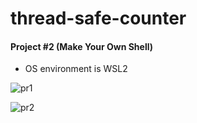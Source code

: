 
# thread-safe-counter

#### Project #2 (Make Your Own Shell)

* OS environment is WSL2

![pr1](https://user-images.githubusercontent.com/83747377/121769191-31c17c80-cb9d-11eb-9221-cd857c99210c.png)

![pr2](https://user-images.githubusercontent.com/83747377/121769196-36863080-cb9d-11eb-8ac5-95d49b19dabf.png)

